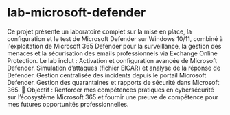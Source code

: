 # lab-microsoft-defender
Ce projet présente un laboratoire complet sur la mise en place, la configuration et le test de Microsoft Defender sur Windows 10/11, combiné à l'exploitation de Microsoft 365 Defender pour la surveillance, la gestion des menaces et la sécurisation des emails professionnels via Exchange Online Protection.
Le lab inclut :
Activation et configuration avancée de Microsoft Defender.
Simulation d’attaques (fichier EICAR) et analyse de la réponse de Defender.
Gestion centralisée des incidents depuis le portail Microsoft Defender.
Gestion des quarantaines et rapports de sécurité dans Microsoft 365.
🚀 Objectif : Renforcer mes compétences pratiques en cybersécurité sur l’écosystème Microsoft 365 et fournir une preuve de compétence pour mes futures opportunités professionnelles.
